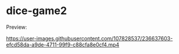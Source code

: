 # dice-game2
  
Preview:

https://user-images.githubusercontent.com/107828537/236637603-efcd58da-a9de-4711-99f9-c88cfa8e0cf4.mp4
